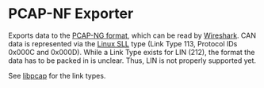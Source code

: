 # PCAP-NF Exporter
Exports data to the [PCAP-NG format](https://github.com/pcapng/pcapng), which can be read by
[Wireshark](https://www.wireshark.org/). CAN data is represented via the [Linux SLL](https://www.tcpdump.org/linktypes.html)
type (Link Type 113, Protocol IDs 0x000C and 0x000D). While a Link Type exists for LIN (212), the format the data has to
be packed in is unclear. Thus, LIN is not properly supported yet.

See [libpcap](https://github.com/the-tcpdump-group/libpcap/blob/ac945a40156ecbbd759528bb147b800cf9dd37dd/pcap-common.c#L620)
for the link types.
